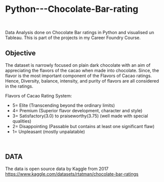 # Python---Chocolate-Bar-rating
<br>

Data Analysis done on Chocolate Bar ratings in Python and visualised un Tableau. This is part of the projects in my Career Foundry Course.
<br>

## Objective
The dataset is narrowly focused on plain dark chocolate with an aim of appreciating the flavors of the cacao when made into chocolate. Since, the flavor is the most important component of the Flavors of Cacao ratings. Hence, Diversity, balance, intensity, and purity of flavors are all considered in the ratings.

Flavors of Cacao Rating System:

- 5= Elite (Transcending beyond the ordinary limits)
- 4= Premium (Superior flavor development, character and style)
- 3= Satisfactory(3.0) to praiseworthy(3.75) (well made with special qualities)
- 2= Disappointing (Passable but contains at least one significant flaw)
- 1= Unpleasant (mostly unpalatable)

<br>

## DATA

The data is open source data by Kaggle from 2017 https://www.kaggle.com/datasets/rtatman/chocolate-bar-ratings

